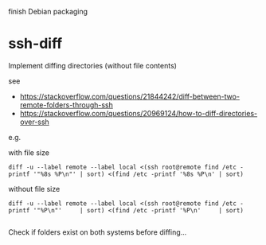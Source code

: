 finish Debian packaging

ssh-diff
========

Implement diffing directories (without file contents)

see 

- https://stackoverflow.com/questions/21844242/diff-between-two-remote-folders-through-ssh
- https://stackoverflow.com/questions/20969124/how-to-diff-directories-over-ssh

e.g.

with file size

```
diff -u --label remote --label local <(ssh root@remote find /etc -printf '"%8s %P\n"' | sort) <(find /etc -printf '%8s %P\n' | sort)

```

without file size

```
diff -u --label remote --label local <(ssh root@remote find /etc -printf '"%P\n"'     | sort) <(find /etc -printf '%P\n'     | sort)


```

Check if folders exist on both systems before diffing...
